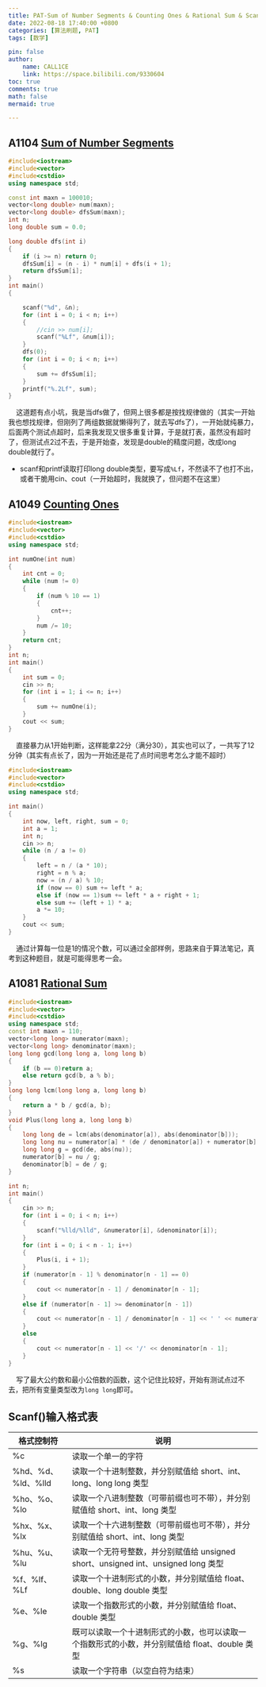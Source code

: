 ```yaml
---
title: PAT-Sum of Number Segments & Counting Ones & Rational Sum & Scanf()输入格式表
date: 2022-08-18 17:40:00 +0800
categories: [算法刷题, PAT]
tags: [数学]

pin: false
author: 
    name: CALL1CE
    link: https://space.bilibili.com/9330604
toc: true
comments: true
math: false
mermaid: true

---
```


## A1104 [Sum of Number Segments](https://pintia.cn/problem-sets/994805342720868352/problems/994805363914686464)

```cpp
#include<iostream>
#include<vector>
#include<cstdio>
using namespace std;

const int maxn = 100010;
vector<long double> num(maxn);
vector<long double> dfsSum(maxn);
int n;
long double sum = 0.0;

long double dfs(int i)
{
    if (i >= n) return 0;
    dfsSum[i] = (n - i) * num[i] + dfs(i + 1);
    return dfsSum[i];
}
int main()
{

    scanf("%d", &n);
    for (int i = 0; i < n; i++)
    {
        //cin >> num[i];
        scanf("%Lf", &num[i]);
    }
    dfs(0);
    for (int i = 0; i < n; i++)
    {
        sum += dfsSum[i];
    }
    printf("%.2Lf", sum);
}
```

    这道题有点小坑，我是当dfs做了，但网上很多都是按找规律做的（其实一开始我也想找规律，但刚列了两组数据就懒得列了，就去写dfs了），一开始就纯暴力，后面两个测试点超时，后来我发现又很多重复计算，于是就打表，虽然没有超时了，但测试点2过不去，于是开始查，发现是double的精度问题，改成long double就行了。

* scanf和printf读取打印long double类型，要写成`%Lf`，不然读不了也打不出，或者干脆用cin、cout（一开始超时，我就换了，但问题不在这里）

## A1049 [Counting Ones](https://pintia.cn/problem-sets/994805342720868352/problems/994805430595731456)

```cpp
#include<iostream>
#include<vector>
#include<cstdio>
using namespace std;

int numOne(int num)
{
    int cnt = 0;
    while (num != 0)
    {
        if (num % 10 == 1)
        {
            cnt++;
        }
        num /= 10;
    }
    return cnt;
}
int n;
int main()
{
    int sum = 0;
    cin >> n;
    for (int i = 1; i <= n; i++)
    {
        sum += numOne(i);
    }
    cout << sum;
}
```

    直接暴力从1开始判断，这样能拿22分（满分30），其实也可以了，一共写了12分钟（其实有点长了，因为一开始还是花了点时间思考怎么才能不超时）

```cpp
#include<iostream>
#include<vector>
#include<cstdio>
using namespace std;

int main()
{
    int now, left, right, sum = 0;
    int a = 1;
    int n;
    cin >> n;
    while (n / a != 0)
    {
        left = n / (a * 10);
        right = n % a;
        now = (n / a) % 10;
        if (now == 0) sum += left * a;
        else if (now == 1)sum += left * a + right + 1;
        else sum += (left + 1) * a;
        a *= 10;
    }
    cout << sum;
}
```

    通过计算每一位是1的情况个数，可以通过全部样例，思路来自于算法笔记，真考到这种题目，就是可能得思考一会。

## A1081 [Rational Sum](https://pintia.cn/problem-sets/994805342720868352/problems/994805386161274880)

```cpp
#include<iostream>
#include<vector>
#include<cstdio>
using namespace std;
const int maxn = 110;
vector<long long> numerator(maxn);
vector<long long> denominator(maxn);
long long gcd(long long a, long long b)
{
    if (b == 0)return a;
    else return gcd(b, a % b);
}
long long lcm(long long a, long long b)
{
    return a * b / gcd(a, b);
}
void Plus(long long a, long long b)
{
    long long de = lcm(abs(denominator[a]), abs(denominator[b]));
    long long nu = numerator[a] * (de / denominator[a]) + numerator[b] * (de / denominator[b]);
    long long g = gcd(de, abs(nu));
    numerator[b] = nu / g;
    denominator[b] = de / g;
}

int n;
int main()
{
    cin >> n;
    for (int i = 0; i < n; i++)
    {
        scanf("%lld/%lld", &numerator[i], &denominator[i]);
    }
    for (int i = 0; i < n - 1; i++)
    {
        Plus(i, i + 1);
    }
    if (numerator[n - 1] % denominator[n - 1] == 0)
    {
        cout << numerator[n - 1] / denominator[n - 1];
    }
    else if (numerator[n - 1] >= denominator[n - 1])
    {
        cout << numerator[n - 1] / denominator[n - 1] << ' ' << numerator[n - 1] - (denominator[n - 1] * (numerator[n - 1] / denominator[n - 1])) << '/' << denominator[n - 1];
    }
    else
    {
        cout << numerator[n - 1] << '/' << denominator[n - 1];
    }
}
```

    写了最大公约数和最小公倍数的函数，这个记住比较好，开始有测试点过不去，把所有变量类型改为`long long`即可。

## Scanf()输入格式表

| 格式控制符           | 说明                                                            |
| --------------- | ------------------------------------------------------------- |
| %c              | 读取一个单一的字符                                                     |
| %hd、%d、%ld、%lld | 读取一个十进制整数，并分别赋值给 short、int、long、long long 类型                  |
| %ho、%o、%lo      | 读取一个八进制整数（可带前缀也可不带），并分别赋值给 short、int、long 类型                  |
| %hx、%x、%lx      | 读取一个十六进制整数（可带前缀也可不带），并分别赋值给 short、int、long 类型                 |
| %hu、%u、%lu      | 读取一个无符号整数，并分别赋值给 unsigned short、unsigned int、unsigned long 类型 |
| %f、%lf、%Lf      | 读取一个十进制形式的小数，并分别赋值给 float、double、long double 类型               |
| %e、%le          | 读取一个指数形式的小数，并分别赋值给 float、double 类型                            |
| %g、%lg          | 既可以读取一个十进制形式的小数，也可以读取一个指数形式的小数，并分别赋值给 float、double 类型         |
| %s              | 读取一个字符串（以空白符为结束）                                              |
